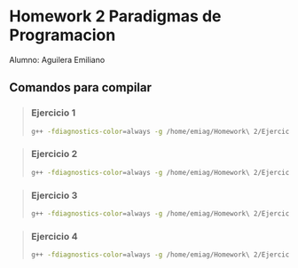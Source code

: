 # Homework 2 Paradigmas de Programacion
Alumno: Aguilera Emiliano

## Comandos para compilar

> ### Ejercicio 1
> ```bash
> g++ -fdiagnostics-color=always -g /home/emiag/Homework\ 2/Ejercicio\ 1/main.cpp /home/emiag/Homework\ 2/Ejercicio\ 1/time.cpp -o /home/emiag/Homework\ 2/bin/main_ejercicio1 -Wextra -std=c++23
> ```

> ### Ejercicio 2
> ```bash
> g++ -fdiagnostics-color=always -g /home/emiag/Homework\ 2/Ejercicio\ 2/main.cpp /home/emiag/Homework\ 2/Ejercicio\ 2/estudiante.cpp /home/emiag/Homework\ 2/Ejercicio\ 2/curso.cpp -o /home/emiag/Homework\ 2/bin/main_ejercicio2 -Wextra -std=c++23
> ```

> ### Ejercicio 3
> ```bash
> g++ -fdiagnostics-color=always -g /home/emiag/Homework\ 2/Ejercicio\ 3/main.cpp /home/emiag/Homework\ 2/Ejercicio\ 3/entero.cpp /home/emiag/Homework\ 2/Ejercicio\ 3/real.cpp /home/emiag/Homework\ 2/Ejercicio\ 3/complejo.cpp -o /home/emiag/Homework\ 2/bin/main_ejercicio3 -Wextra -std=c++23
> ```

> ### Ejercicio 4
> ```bash
> g++ -fdiagnostics-color=always -g /home/emiag/Homework\ 2/Ejercicio\ 4/main.cpp /home/emiag/Homework\ 2/Ejercicio\ 4/cuentaBanco.cpp /home/emiag/Homework\ 2/Ejercicio\ 4/cajadeahorro.cpp /home/emiag/Homework\ 2/Ejercicio\ 4/cuentacorriente.cpp -o /home/emiag/Homework\ 2/bin/main_ejercicio4 -Wextra -std=c++23
> ```